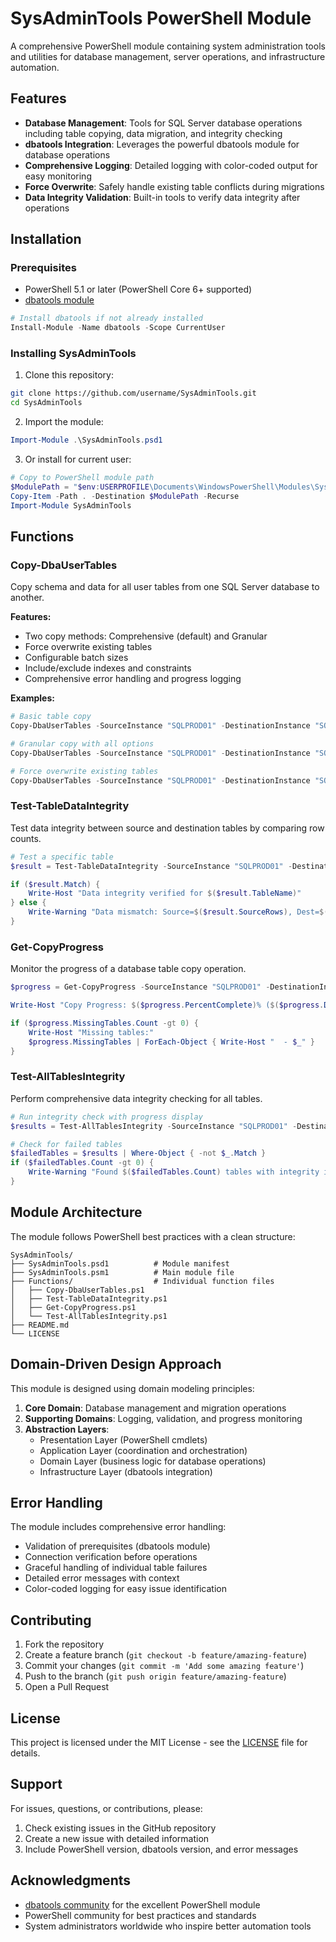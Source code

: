 # SysAdminTools PowerShell Module

A comprehensive PowerShell module containing system administration tools and utilities for database management, server operations, and infrastructure automation.

## Features

- **Database Management**: Tools for SQL Server database operations including table copying, data migration, and integrity checking
- **dbatools Integration**: Leverages the powerful dbatools module for database operations
- **Comprehensive Logging**: Detailed logging with color-coded output for easy monitoring
- **Force Overwrite**: Safely handle existing table conflicts during migrations
- **Data Integrity Validation**: Built-in tools to verify data integrity after operations

## Installation

### Prerequisites

- PowerShell 5.1 or later (PowerShell Core 6+ supported)
- [dbatools module](https://dbatools.io/)

```powershell
# Install dbatools if not already installed
Install-Module -Name dbatools -Scope CurrentUser
```

### Installing SysAdminTools

1. Clone this repository:
```bash
git clone https://github.com/username/SysAdminTools.git
cd SysAdminTools
```

2. Import the module:
```powershell
Import-Module .\SysAdminTools.psd1
```

3. Or install for current user:
```powershell
# Copy to PowerShell module path
$ModulePath = "$env:USERPROFILE\Documents\WindowsPowerShell\Modules\SysAdminTools"
Copy-Item -Path . -Destination $ModulePath -Recurse
Import-Module SysAdminTools
```

## Functions

### Copy-DbaUserTables

Copy schema and data for all user tables from one SQL Server database to another.

**Features:**
- Two copy methods: Comprehensive (default) and Granular
- Force overwrite existing tables
- Configurable batch sizes
- Include/exclude indexes and constraints
- Comprehensive error handling and progress logging

**Examples:**

```powershell
# Basic table copy
Copy-DbaUserTables -SourceInstance "SQLPROD01" -DestinationInstance "SQLDEV01" -SourceDatabase "ProductionDB" -DestinationDatabase "DevDB"

# Granular copy with all options
Copy-DbaUserTables -SourceInstance "SQLPROD01" -DestinationInstance "SQLDEV01" -SourceDatabase "ProductionDB" -DestinationDatabase "DevDB" -Method Granular -ForceOverwrite -IncludeIndexes -IncludeConstraints -BatchSize 25000

# Force overwrite existing tables
Copy-DbaUserTables -SourceInstance "SQLPROD01" -DestinationInstance "SQLDEV01" -SourceDatabase "ProductionDB" -DestinationDatabase "DevDB" -ForceOverwrite
```

### Test-TableDataIntegrity

Test data integrity between source and destination tables by comparing row counts.

```powershell
# Test a specific table
$result = Test-TableDataIntegrity -SourceInstance "SQLPROD01" -DestinationInstance "SQLDEV01" -SourceDatabase "ProductionDB" -DestinationDatabase "DevDB" -TableSchema "dbo" -TableName "Users"

if ($result.Match) {
    Write-Host "Data integrity verified for $($result.TableName)"
} else {
    Write-Warning "Data mismatch: Source=$($result.SourceRows), Dest=$($result.DestinationRows)"
}
```

### Get-CopyProgress

Monitor the progress of a database table copy operation.

```powershell
$progress = Get-CopyProgress -SourceInstance "SQLPROD01" -DestinationInstance "SQLDEV01" -SourceDatabase "ProductionDB" -DestinationDatabase "DevDB"

Write-Host "Copy Progress: $($progress.PercentComplete)% ($($progress.DestinationTableCount)/$($progress.SourceTableCount) tables)"

if ($progress.MissingTables.Count -gt 0) {
    Write-Host "Missing tables:"
    $progress.MissingTables | ForEach-Object { Write-Host "  - $_" }
}
```

### Test-AllTablesIntegrity

Perform comprehensive data integrity checking for all tables.

```powershell
# Run integrity check with progress display
$results = Test-AllTablesIntegrity -SourceInstance "SQLPROD01" -DestinationInstance "SQLDEV01" -SourceDatabase "ProductionDB" -DestinationDatabase "DevDB" -ShowProgress

# Check for failed tables
$failedTables = $results | Where-Object { -not $_.Match }
if ($failedTables.Count -gt 0) {
    Write-Warning "Found $($failedTables.Count) tables with integrity issues"
}
```

## Module Architecture

The module follows PowerShell best practices with a clean structure:

```
SysAdminTools/
├── SysAdminTools.psd1          # Module manifest
├── SysAdminTools.psm1          # Main module file
├── Functions/                  # Individual function files
│   ├── Copy-DbaUserTables.ps1
│   ├── Test-TableDataIntegrity.ps1
│   ├── Get-CopyProgress.ps1
│   └── Test-AllTablesIntegrity.ps1
├── README.md
└── LICENSE
```

## Domain-Driven Design Approach

This module is designed using domain modeling principles:

1. **Core Domain**: Database management and migration operations
2. **Supporting Domains**: Logging, validation, and progress monitoring
3. **Abstraction Layers**: 
   - Presentation Layer (PowerShell cmdlets)
   - Application Layer (coordination and orchestration)
   - Domain Layer (business logic for database operations)
   - Infrastructure Layer (dbatools integration)

## Error Handling

The module includes comprehensive error handling:
- Validation of prerequisites (dbatools module)
- Connection verification before operations
- Graceful handling of individual table failures
- Detailed error messages with context
- Color-coded logging for easy issue identification

## Contributing

1. Fork the repository
2. Create a feature branch (`git checkout -b feature/amazing-feature`)
3. Commit your changes (`git commit -m 'Add some amazing feature'`)
4. Push to the branch (`git push origin feature/amazing-feature`)
5. Open a Pull Request

## License

This project is licensed under the MIT License - see the [LICENSE](LICENSE) file for details.

## Support

For issues, questions, or contributions, please:
1. Check existing issues in the GitHub repository
2. Create a new issue with detailed information
3. Include PowerShell version, dbatools version, and error messages

## Acknowledgments

- [dbatools community](https://dbatools.io/) for the excellent PowerShell module
- PowerShell community for best practices and standards
- System administrators worldwide who inspire better automation tools
